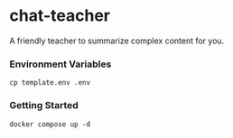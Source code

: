 # chat-teacher
A friendly teacher to summarize complex content for you.

### Environment Variables
```
cp template.env .env
```

### Getting Started
```
docker compose up -d
```